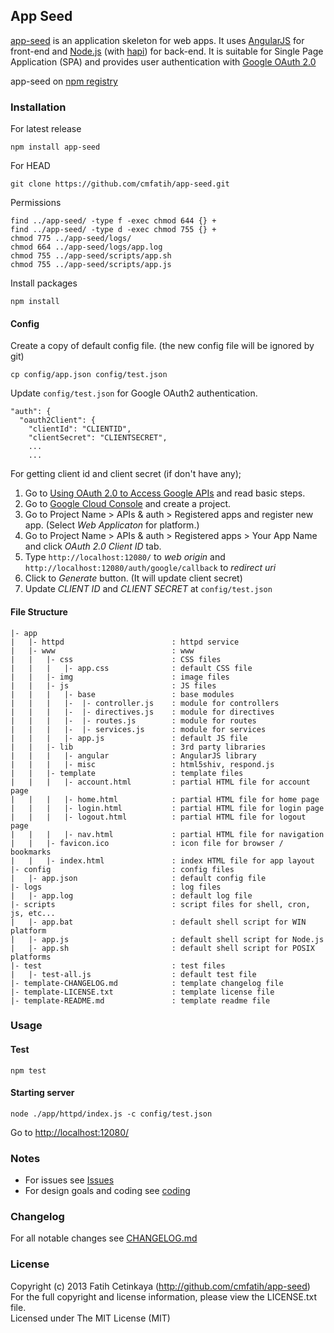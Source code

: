 ## App Seed

[app-seed](http://github.com/cmfatih/app-seed) is an application skeleton for web apps.
It uses [AngularJS](http://angularjs.org/) for front-end and [Node.js](http://nodejs.org/) 
(with [hapi](http://hapijs.com/)) for back-end. It is suitable for Single Page Application (SPA) 
and provides user authentication with [Google OAuth 2.0](https://developers.google.com/accounts/docs/OAuth2WebServer)

app-seed on [npm registry](http://npmjs.org/package/app-seed)

### Installation

For latest release
```
npm install app-seed
```

For HEAD
```
git clone https://github.com/cmfatih/app-seed.git
```

Permissions
```
find ../app-seed/ -type f -exec chmod 644 {} +
find ../app-seed/ -type d -exec chmod 755 {} +
chmod 775 ../app-seed/logs/
chmod 664 ../app-seed/logs/app.log
chmod 755 ../app-seed/scripts/app.sh
chmod 755 ../app-seed/scripts/app.js
```

Install packages
```
npm install
```

#### Config

Create a copy of default config file. (the new config file will be ignored by git)
```
cp config/app.json config/test.json
```

Update `config/test.json` for Google OAuth2 authentication. 
```
"auth": {
  "oauth2Client": {
    "clientId": "CLIENTID",
    "clientSecret": "CLIENTSECRET",
    ...
    ...
```

For getting client id and client secret (if don't have any);  

1. Go to [Using OAuth 2.0 to Access Google APIs](https://developers.google.com/accounts/docs/OAuth2#basicsteps) and read basic steps.
2. Go to [Google Cloud Console](https://cloud.google.com/console) and create a project.
3. Go to Project Name > APIs & auth > Registered apps and register new app. (Select *Web Applicaton* for platform.)
4. Go to Project Name > APIs & auth > Registered apps > Your App Name and click *OAuth 2.0 Client ID* tab.
5. Type `http://localhost:12080/` to *web origin* and `http://localhost:12080/auth/google/callback` to *redirect uri*
6. Click to *Generate* button. (It will update client secret)
7. Update *CLIENT ID* and *CLIENT SECRET* at `config/test.json`

#### File Structure

```
|- app
|   |- httpd                        : httpd service
|   |- www                          : www
|   |   |- css                      : CSS files
|   |   |   |- app.css              : default CSS file
|   |   |- img                      : image files
|   |   |- js                       : JS files
|   |   |   |- base                 : base modules
|   |   |   |-  |- controller.js    : module for controllers
|   |   |   |-  |- directives.js    : module for directives
|   |   |   |-  |- routes.js        : module for routes
|   |   |   |-  |- services.js      : module for services
|   |   |   |- app.js               : default JS file
|   |   |- lib                      : 3rd party libraries
|   |   |   |- angular              : AngularJS library
|   |   |   |- misc                 : html5shiv, respond.js
|   |   |- template                 : template files
|   |   |   |- account.html         : partial HTML file for account page
|   |   |   |- home.html            : partial HTML file for home page
|   |   |   |- login.html           : partial HTML file for login page
|   |   |   |- logout.html          : partial HTML file for logout page
|   |   |   |- nav.html             : partial HTML file for navigation
|   |   |- favicon.ico              : icon file for browser / bookmarks
|   |   |- index.html               : index HTML file for app layout
|- config                           : config files
|   |- app.json                     : default config file
|- logs                             : log files
|   |- app.log                      : default log file
|- scripts                          : script files for shell, cron, js, etc...
|   |- app.bat                      : default shell script for WIN platform
|   |- app.js                       : default shell script for Node.js
|   |- app.sh                       : default shell script for POSIX platforms
|- test                             : test files
|   |- test-all.js                  : default test file
|- template-CHANGELOG.md            : template changelog file
|- template-LICENSE.txt             : template license file
|- template-README.md               : template readme file
```

### Usage

#### Test
```
npm test
```

#### Starting server
```
node ./app/httpd/index.js -c config/test.json
```

Go to [http://localhost:12080/](http://localhost:12080/)

### Notes

* For issues see [Issues](https://github.com/cmfatih/app-seed/issues)
* For design goals and coding see [coding](https://github.com/cmfatih/coding)

### Changelog

For all notable changes see [CHANGELOG.md](https://github.com/cmfatih/app-seed/blob/master/CHANGELOG.md)

### License

Copyright (c) 2013 Fatih Cetinkaya (http://github.com/cmfatih/app-seed)  
For the full copyright and license information, please view the LICENSE.txt file.  
Licensed under The MIT License (MIT)
